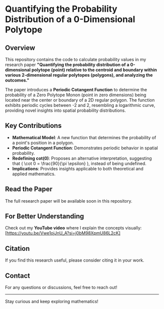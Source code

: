 # Quantifying the Probability Distribution of a 0-Dimensional Polytope

## Overview
This repository contains the code to calculate probability values in my research paper **"Quantifying the probability distribution of a 0-dimensional polytope (point) relative to the centroid and boundary within various 2-dimensional regular polytopes (polygons), and analyzing the outcomes."**

The paper introduces a **Periodic Cotangent Function** to determine the probability of a Zero Polytope Monon (point in zero dimensions) being located near the center or boundary of a 2D regular polygon. The function exhibits periodic cycles between -2 and 2, resembling a logarithmic curve, providing novel insights into spatial probability distributions.

## Key Contributions
- **Mathematical Model**: A new function that determines the probability of a point's position in a polygon.
- **Periodic Cotangent Function**: Demonstrates periodic behavior in spatial probability.
- **Redefining cot(0)**: Proposes an alternative interpretation, suggesting that \( \cot 0 = \frac{90}{\pi \epsilon} \), instead of being undefined.
- **Implications**: Provides insights applicable to both theoretical and applied mathematics.

## Read the Paper
The full research paper will be available soon in this repository.

## For Better Understanding
Check out my **YouTube video** where I explain the concepts visually:
[https://youtu.be/Vwe1ojJnU_A?si=j0bM98XpmU86L2cK]

## Citation
If you find this research useful, please consider citing it in your work.

## Contact
For any questions or discussions, feel free to reach out!

---

Stay curious and keep exploring mathematics!

